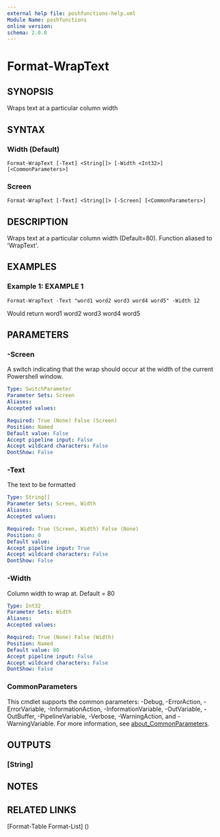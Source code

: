 ```yaml
---
external help file: poshfunctions-help.xml
Module Name: poshfunctions
online version: 
schema: 2.0.0
---
```


# Format-WrapText

## SYNOPSIS

Wraps text at a particular column width

## SYNTAX

### Width (Default)

```
Format-WrapText [-Text] <String[]> [-Width <Int32>] [<CommonParameters>]
```

### Screen

```
Format-WrapText [-Text] <String[]> [-Screen] [<CommonParameters>]
```

## DESCRIPTION

Wraps text at a particular column width (Default=80).
Function aliased to 'WrapText'.


## EXAMPLES

### Example 1: EXAMPLE 1

```
Format-WrapText -Text "word1 word2 word3 word4 word5" -Width 12
```

Would return
word1 word2
word3 word4
word5






## PARAMETERS

### -Screen

A switch indicating that the wrap should occur at the width of the current Powershell window.

```yaml
Type: SwitchParameter
Parameter Sets: Screen
Aliases: 
Accepted values: 

Required: True (None) False (Screen)
Position: Named
Default value: False
Accept pipeline input: False
Accept wildcard characters: False
DontShow: False
```

### -Text

The text to be formatted

```yaml
Type: String[]
Parameter Sets: Screen, Width
Aliases: 
Accepted values: 

Required: True (Screen, Width) False (None)
Position: 0
Default value: 
Accept pipeline input: True
Accept wildcard characters: False
DontShow: False
```

### -Width

Column width to wrap at.
Default = 80

```yaml
Type: Int32
Parameter Sets: Width
Aliases: 
Accepted values: 

Required: True (None) False (Width)
Position: Named
Default value: 80
Accept pipeline input: False
Accept wildcard characters: False
DontShow: False
```


### CommonParameters

This cmdlet supports the common parameters: -Debug, -ErrorAction, -ErrorVariable, -InformationAction, -InformationVariable, -OutVariable, -OutBuffer, -PipelineVariable, -Verbose, -WarningAction, and -WarningVariable. For more information, see [about_CommonParameters](http://go.microsoft.com/fwlink/?LinkID=113216).

## OUTPUTS

### [String]



## NOTES



## RELATED LINKS

[Format-Table
Format-List] ()

